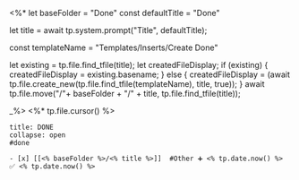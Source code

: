  <%*
let baseFolder = "Done"
const defaultTitle = "Done"

let title = await tp.system.prompt("Title", defaultTitle);

const templateName = "Templates/Inserts/Create Done"

let existing = tp.file.find_tfile(title);
let createdFileDisplay;
if (existing) {
  createdFileDisplay = existing.basename;
} else {
  createdFileDisplay = (await tp.file.create_new(tp.file.find_tfile(templateName), title, true));
}
await tp.file.move("/"+ baseFolder + "/" + title, tp.file.find_tfile(title));

_%>
<%* tp.file.cursor() %> 
`````ad-done
title: DONE
collapse: open
#done 

- [x] [[<% baseFolder %>/<% title %>]]  #Other ➕ <% tp.date.now() %>  ✅ <% tp.date.now() %>
`````
